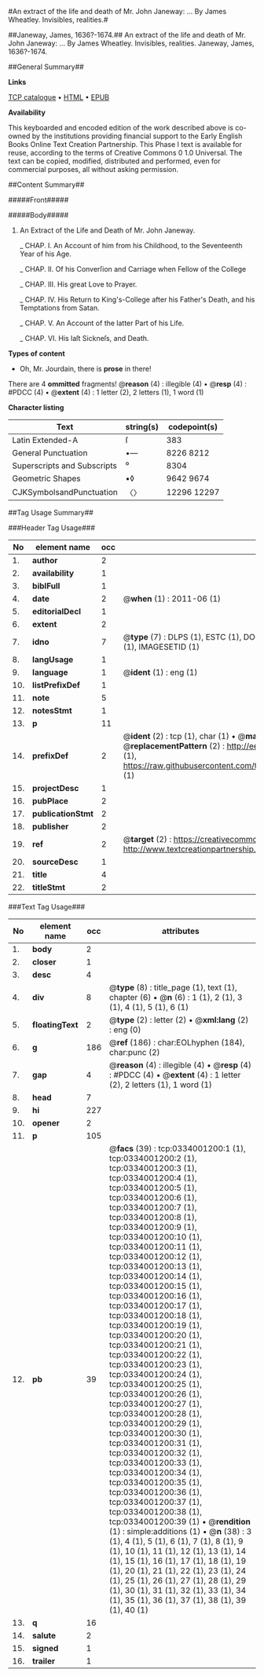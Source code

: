 #An extract of the life and death of Mr. John Janeway: ... By James Wheatley. Invisibles, realities.#

##Janeway, James, 1636?-1674.##
An extract of the life and death of Mr. John Janeway: ... By James Wheatley.
Invisibles, realities.
Janeway, James, 1636?-1674.

##General Summary##

**Links**

[TCP catalogue](http://www.ota.ox.ac.uk/tcp/)  • 
[HTML](http://tei.it.ox.ac.uk/tcp/Texts-HTML/free/004/004788963.html)  • 
[EPUB](http://tei.it.ox.ac.uk/tcp/Texts-EPUB/free/004/004788963.epub)

**Availability**

This keyboarded and encoded edition of the
	       work described above is co-owned by the institutions
	       providing financial support to the Early English Books
	       Online Text Creation Partnership. This Phase I text is
	       available for reuse, according to the terms of Creative
	       Commons 0 1.0 Universal. The text can be copied,
	       modified, distributed and performed, even for
	       commercial purposes, all without asking permission.


##Content Summary##

#####Front#####

#####Body#####

1. An Extract of the Life and Death of Mr. John Janeway.

    _ CHAP. I. An Account of him from his Childhood, to the Seventeenth Year of his Age.

    _ CHAP. II. Of his Converſion and Carriage when Fellow of the College

    _ CHAP. III. His great Love to Prayer.

    _ CHAP. IV. His Return to King's-College after his Father's Death, and his Temptations from Satan.

    _ CHAP. V. An Account of the latter Part of his Life.

    _ CHAP. VI. His laſt Sickneſs, and Death.

**Types of content**

  * Oh, Mr. Jourdain, there is **prose** in there!

There are 4 **ommitted** fragments! 
 @__reason__ (4) : illegible (4)  •  @__resp__ (4) : #PDCC (4)  •  @__extent__ (4) : 1 letter (2), 2 letters (1), 1 word (1)

**Character listing**


|Text|string(s)|codepoint(s)|
|---|---|---|
|Latin Extended-A|ſ|383|
|General Punctuation|•—|8226 8212|
|Superscripts             and Subscripts|⁰|8304|
|Geometric Shapes|▪◊|9642 9674|
|CJKSymbolsandPunctuation|〈〉|12296 12297|

##Tag Usage Summary##

###Header Tag Usage###

|No|element name|occ|attributes|
|---|---|---|---|
|1.|__author__|2||
|2.|__availability__|1||
|3.|__biblFull__|1||
|4.|__date__|2| @__when__ (1) : 2011-06 (1)|
|5.|__editorialDecl__|1||
|6.|__extent__|2||
|7.|__idno__|7| @__type__ (7) : DLPS (1), ESTC (1), DOCNO (1), TCP (1), GALEDOCNO (1), CONTENTSET (1), IMAGESETID (1)|
|8.|__langUsage__|1||
|9.|__language__|1| @__ident__ (1) : eng (1)|
|10.|__listPrefixDef__|1||
|11.|__note__|5||
|12.|__notesStmt__|1||
|13.|__p__|11||
|14.|__prefixDef__|2| @__ident__ (2) : tcp (1), char (1)  •  @__matchPattern__ (2) : ([0-9\-]+):([0-9IVX]+) (1), (.+) (1)  •  @__replacementPattern__ (2) : http://eebo.chadwyck.com/downloadtiff?vid=$1&page=$2 (1), https://raw.githubusercontent.com/textcreationpartnership/Texts/master/tcpchars.xml#$1 (1)|
|15.|__projectDesc__|1||
|16.|__pubPlace__|2||
|17.|__publicationStmt__|2||
|18.|__publisher__|2||
|19.|__ref__|2| @__target__ (2) : https://creativecommons.org/publicdomain/zero/1.0/ (1), http://www.textcreationpartnership.org/docs/. (1)|
|20.|__sourceDesc__|1||
|21.|__title__|4||
|22.|__titleStmt__|2||


###Text Tag Usage###

|No|element name|occ|attributes|
|---|---|---|---|
|1.|__body__|2||
|2.|__closer__|1||
|3.|__desc__|4||
|4.|__div__|8| @__type__ (8) : title_page (1), text (1), chapter (6)  •  @__n__ (6) : 1 (1), 2 (1), 3 (1), 4 (1), 5 (1), 6 (1)|
|5.|__floatingText__|2| @__type__ (2) : letter (2)  •  @__xml:lang__ (2) : eng (0)|
|6.|__g__|186| @__ref__ (186) : char:EOLhyphen (184), char:punc (2)|
|7.|__gap__|4| @__reason__ (4) : illegible (4)  •  @__resp__ (4) : #PDCC (4)  •  @__extent__ (4) : 1 letter (2), 2 letters (1), 1 word (1)|
|8.|__head__|7||
|9.|__hi__|227||
|10.|__opener__|2||
|11.|__p__|105||
|12.|__pb__|39| @__facs__ (39) : tcp:0334001200:1 (1), tcp:0334001200:2 (1), tcp:0334001200:3 (1), tcp:0334001200:4 (1), tcp:0334001200:5 (1), tcp:0334001200:6 (1), tcp:0334001200:7 (1), tcp:0334001200:8 (1), tcp:0334001200:9 (1), tcp:0334001200:10 (1), tcp:0334001200:11 (1), tcp:0334001200:12 (1), tcp:0334001200:13 (1), tcp:0334001200:14 (1), tcp:0334001200:15 (1), tcp:0334001200:16 (1), tcp:0334001200:17 (1), tcp:0334001200:18 (1), tcp:0334001200:19 (1), tcp:0334001200:20 (1), tcp:0334001200:21 (1), tcp:0334001200:22 (1), tcp:0334001200:23 (1), tcp:0334001200:24 (1), tcp:0334001200:25 (1), tcp:0334001200:26 (1), tcp:0334001200:27 (1), tcp:0334001200:28 (1), tcp:0334001200:29 (1), tcp:0334001200:30 (1), tcp:0334001200:31 (1), tcp:0334001200:32 (1), tcp:0334001200:33 (1), tcp:0334001200:34 (1), tcp:0334001200:35 (1), tcp:0334001200:36 (1), tcp:0334001200:37 (1), tcp:0334001200:38 (1), tcp:0334001200:39 (1)  •  @__rendition__ (1) : simple:additions (1)  •  @__n__ (38) : 3 (1), 4 (1), 5 (1), 6 (1), 7 (1), 8 (1), 9 (1), 10 (1), 11 (1), 12 (1), 13 (1), 14 (1), 15 (1), 16 (1), 17 (1), 18 (1), 19 (1), 20 (1), 21 (1), 22 (1), 23 (1), 24 (1), 25 (1), 26 (1), 27 (1), 28 (1), 29 (1), 30 (1), 31 (1), 32 (1), 33 (1), 34 (1), 35 (1), 36 (1), 37 (1), 38 (1), 39 (1), 40 (1)|
|13.|__q__|16||
|14.|__salute__|2||
|15.|__signed__|1||
|16.|__trailer__|1||
